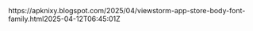 <?xml version='1.0' encoding='UTF-8'?><urlset xmlns="http://www.sitemaps.org/schemas/sitemap/0.9"><url><loc>https://apknixy.blogspot.com/2025/04/viewstorm-app-store-body-font-family.html</loc><lastmod>2025-04-12T06:45:01Z</lastmod></url></urlset>
